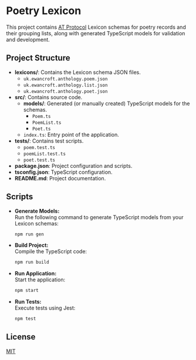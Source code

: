 # Poetry Lexicon

This project contains [AT Protocol](https://atproto.com) Lexicon schemas for poetry records and their grouping lists, along with generated TypeScript models for validation and development.

## Project Structure

- **lexicons/**: Contains the Lexicon schema JSON files.
  - `uk.ewancroft.anthology.poem.json`
  - `uk.ewancroft.anthology.list.json`
  - `uk.ewancroft.anthology.poet.json`
- **src/**: Contains source code.
  - **models/**: Generated (or manually created) TypeScript models for the schemas.
    - `Poem.ts`
    - `PoemList.ts`
    - `Poet.ts`
  - `index.ts`: Entry point of the application.
- **tests/**: Contains test scripts.
  - `poem.test.ts`
  - `poemList.test.ts`
  - `poet.test.ts`
- **package.json**: Project configuration and scripts.
- **tsconfig.json**: TypeScript configuration.
- **README.md**: Project documentation.

## Scripts

- **Generate Models:**  
  Run the following command to generate TypeScript models from your Lexicon schemas:  
  
  ```bash
  npm run gen
  ```

- **Build Project:**  
  Compile the TypeScript code:  

  ```bash
  npm run build
  ```

- **Run Application:**  
  Start the application:  

  ```bash
  npm start
  ```

- **Run Tests:**  
  Execute tests using Jest:  

  ```bash
  npm test
  ```

## License

[MIT](/LICENSE)
